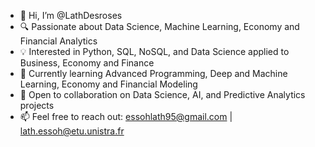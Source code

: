 - 👋 Hi, I’m @LathDesroses
- 🔍 Passionate about Data Science, Machine Learning, Economy and Financial Analytics
- 💡 Interested in Python, SQL, NoSQL, and Data Science applied to Business, Economy and Finance
- 🚀 Currently learning Advanced Programming, Deep and Machine Learning, Economy and Financial Modeling
- 🤝 Open to collaboration on Data Science, AI, and Predictive Analytics projects
- 📫 Feel free to reach out: essohlath95@gmail.com | lath.essoh@etu.unistra.fr
